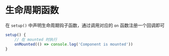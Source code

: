 # 生命周期函数

在 `setup()` 中声明生命周期钩子函数，通过调用对应的 `on` 函数注册一个回调即可

```js
setup() {
    // 在 mounted 时执行
    onMounted(() => console.log('Component is mounted'))
}
```

‍
